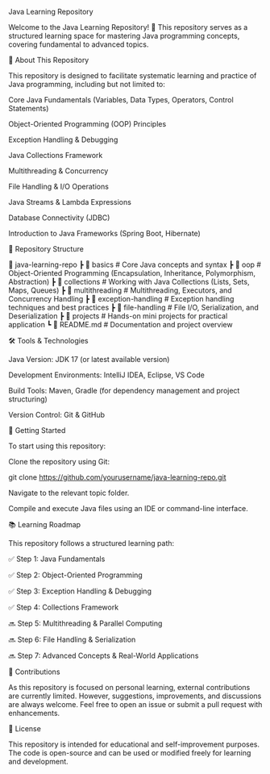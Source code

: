 Java Learning Repository

Welcome to the Java Learning Repository! 🚀 This repository serves as a structured learning space for mastering Java programming concepts, covering fundamental to advanced topics.

📌 About This Repository

This repository is designed to facilitate systematic learning and practice of Java programming, including but not limited to:

Core Java Fundamentals (Variables, Data Types, Operators, Control Statements)

Object-Oriented Programming (OOP) Principles

Exception Handling & Debugging

Java Collections Framework

Multithreading & Concurrency

File Handling & I/O Operations

Java Streams & Lambda Expressions

Database Connectivity (JDBC)

Introduction to Java Frameworks (Spring Boot, Hibernate)

📂 Repository Structure

📁 java-learning-repo
 ┣ 📂 basics              # Core Java concepts and syntax
 ┣ 📂 oop                 # Object-Oriented Programming (Encapsulation, Inheritance, Polymorphism, Abstraction)
 ┣ 📂 collections         # Working with Java Collections (Lists, Sets, Maps, Queues)
 ┣ 📂 multithreading      # Multithreading, Executors, and Concurrency Handling
 ┣ 📂 exception-handling  # Exception handling techniques and best practices
 ┣ 📂 file-handling       # File I/O, Serialization, and Deserialization
 ┣ 📂 projects           # Hands-on mini projects for practical application
 ┗ 📜 README.md          # Documentation and project overview

🛠 Tools & Technologies

Java Version: JDK 17 (or latest available version)

Development Environments: IntelliJ IDEA, Eclipse, VS Code

Build Tools: Maven, Gradle (for dependency management and project structuring)

Version Control: Git & GitHub

🚀 Getting Started

To start using this repository:

Clone the repository using Git:

git clone https://github.com/yourusername/java-learning-repo.git

Navigate to the relevant topic folder.

Compile and execute Java files using an IDE or command-line interface.

📚 Learning Roadmap

This repository follows a structured learning path:

✅ Step 1: Java Fundamentals

✅ Step 2: Object-Oriented Programming

✅ Step 3: Exception Handling & Debugging

✅ Step 4: Collections Framework

🔜 Step 5: Multithreading & Parallel Computing

🔜 Step 6: File Handling & Serialization

🔜 Step 7: Advanced Concepts & Real-World Applications

🤝 Contributions

As this repository is focused on personal learning, external contributions are currently limited. However, suggestions, improvements, and discussions are always welcome. Feel free to open an issue or submit a pull request with enhancements.

📜 License

This repository is intended for educational and self-improvement purposes. The code is open-source and can be used or modified freely for learning and development.

